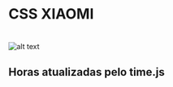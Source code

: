 # CSS XIAOMI
#
![alt text](https://github.com/juliovt-07/Css-Xiaomi/Resultado.png)
## Horas atualizadas pelo time.js
#

